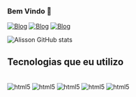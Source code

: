 ### Bem Vindo 👋


[![Blog](https://img.shields.io/badge/LinkedIn-0077B5?style=for-the-badge&logo=linkedin&logoColor=white)](https://www.linkedin.com/in/alissonhonoriods/)
[![Blog](https://img.shields.io/badge/Instagram-E4405F?style=for-the-badge&logo=instagram&logoColor=white)](https://www.instagram.com/honoriu_/)
[![Blog](https://img.shields.io/badge/Facebook-1877F2?style=for-the-badge&logo=facebook&logoColor=white)](https://www.facebook.com/alisson.honorio.33)


![Alisson GitHub stats](https://github-readme-stats.vercel.app/api?username=alissondev&show_icons=true&theme=dracula)

## Tecnologias que eu utilizo

<div style="display: inline_block"><br/>
  <img align="center" alt="html5" src="https://img.shields.io/badge/Java-ED8B00?style=for-the-badge&logo=openjdk&logoColor=white"/>
  <img align="center" alt="html5" src="https://img.shields.io/badge/C-00599C?style=for-the-badge&logo=c&logoColor=white"/>
  <img align="center" alt="html5" src="https://img.shields.io/badge/C%23-239120?style=for-the-badge&logo=c-sharp&logoColor=white"/>
  <img align="center" alt="html5" src="https://img.shields.io/badge/Python-3776AB?style=for-the-badge&logo=python&logoColor=white"/>
  <img align="center" alt="html5" src="https://img.shields.io/badge/HTML-239120?style=for-the-badge&logo=html5&logoColor=white"/>  
</div>




